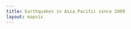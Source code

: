 ```yaml
---
title: Earthquakes in Asia Pacific since 2009
layout: mapvis
---
```


<script src="{{ site.baseurl }}/js/d3.v3.min.js"></script>


<script type="text/javascript">

var mapconf = {
    extent: [
      {lat: 0.00, lon: 110.00},
      {lat: -45.00, lon: 175.00}
    ],
    mapid: "mr-yellow.jn4j6iof"
  },
  visconf = {
    duration: 4 * 60 * 1000,
    radExp: 5,
    radExtent: [20, 300],
    durationEntent: [300, 1000],
    cirPoint: {
    radius:  4
  },
  txtPoint: {
    margin: {
      top: 80,
      left: 0
    },
    fontsize: 50
  },
  rectYear: {
    width:  280,
    height: 70,
    margin: 10
  },
  txtYear: {
    margin: {
      top: 50,
      left: 30
    },
    fontsize: 50
  },

  rectTip: {
    width:  300,
    height: 75,
    margin: {
      top: -75/2,
      left: 25
    }
  },
  txtTip: {
    margin: {
      top: 20,
      left: 10
    },
    fontsize: 20
  },

  colorExtent: [
    d3.rgb('#fce94f'),
    d3.rgb('#cc0001')
  ]
};

var month = ["Jan","Feb","Mar","Apr","May","Jun","Jul","Aug","Sept","Oct","Nov","Dec"];

// Visualization setup
var visDiv = d3.select('#d3l'),
  visSvg = visDiv.append('svg'),
  visGrp = visSvg.append('g'),
  grpYear = visSvg.append('g'),
  rectYear = grpYear.append('rect'),
  txtYear = grpYear.append('text'),
  grpPoints = visSvg.append('g'),
  grpTip = visSvg.append('g');

// D3 Visualization Layer
function D3Layer() {

  var layer = {},
    bounds,
    feature,
    collection,
    firstDraw = true,
    magExtent,
    dayExtent,
    eqRadius,
    eqDelay,
    eqDuration,
    eqColor;

  var startDay = 0;
  var lastMax = 0;

  layer.parent = visDiv.node();

  layer.project = function(coord) {
    var svgPoint = layer.map.locationPoint({ lat: coord[1], lon: coord[0] });
    return [svgPoint.x, svgPoint.y];
  };

  layer.draw = function() {

    if (firstDraw) {

      var mapDim = layer.map.dimensions,
      btnPlay = d3.select('#btnPlay')
        .attr('disabled', null)
        .on('click', layer.drawPoints);

      visSvg.attr('width',  mapDim.x)
        .attr('height', mapDim.y);
      /*
      // Bottom right
      var infoPos = {
      x: mapDim.x - visconf.rectYear.width - visconf.rectYear.margin,
      y: mapDim.y - visconf.rectYear.height - visconf.rectYear.margin
      };
      */

      // Top right
      var infoPos = {
        x: mapDim.x - visconf.rectYear.width - visconf.rectYear.margin,
        y: 0 + visconf.rectYear.margin
      };

      grpYear.attr("transform", "translate(" + infoPos.x + "," + infoPos.y + ")");

      rectYear.attr('id', 'infobox')
        .attr('x', 0)
        .attr('y', 0)
        .attr('width',  visconf.rectYear.width)
        .attr('height', visconf.rectYear.height);

      txtYear.attr('id', 'txtyear')
        .style('font-size', visconf.txtYear.fontsize+'px')
        .attr('x', visconf.txtYear.margin.left)
        .attr('y', visconf.txtYear.margin.top)
        .text('Jan/2009');

      firstDraw = false;
    }

  };

  layer.drawPoints = function() {

    btnPlay = d3.select('#btnPlay').text('Resume').attr('disabled', 'disabled');

    path = d3.geo.path()
      .projection(layer.project)
      .pointRadius(0);

    feature.attr("d", path);

    path = d3.geo.path()
      .projection(layer.project)
      .pointRadius(function(item) {
        return eqRadius(item.properties.mag);
      });

    // Very first day
    var firstDay = 0;

    // Clear points layer
    grpPoints.selectAll("*").remove();
    grpTip.selectAll("*").remove();

    // Offset for resume filter
    startDay = lastMax + 1;

    // Reset last maximum magnitude
    lastMax = 0;

    feature.filter(function(d, i) {
      if (d.properties.day < firstDay || firstDay === 0) {
        firstDay = d.properties.day;
      }
      if ((d.properties.day <= lastMax || lastMax === 0) && d.properties.day >= startDay) {
        if (d.properties.day >= startDay) {
          if (d.properties.mag >= 7) lastMax = d.properties.day;
          return i;
        }
      }
    })
    .transition()
    .delay(function(item) {
      // Reposition to begining based on day of last resume.
      if (startDay === 1) startDay = firstDay;
      return eqDelay(item.properties.day-(startDay-firstDay));
    })
    .duration(function(item) {
      return eqDuration(item.properties.mag);
    })
    .each('start', function() {
      var mag = this.__data__.properties.mag;

      d3.select(this)
        .attr('fill', function() {
          return eqColor(Math.floor(mag));
        })
        .attr('fill-opacity', 0.2);

      txtYear.text(this.__data__.properties.month+'/'+this.__data__.properties.year);
    })
    .each('end', function() {

      d3.select(this).attr("fill-opacity", 0.0);

      var mag = this.__data__.properties.mag;
      if (mag >= 7) {
    
        var code = this.__data__.properties.code;
        var datetime = new Date(this.__data__.properties.time);
        var html_item = '<li class="list-group-item earthquake_item" id="earthquake_'+code+'">' + datetime.toLocaleTimeString()+' '+datetime.toLocaleDateString() +
          '<br/>' + this.__data__.properties.place +
          '<br/>' + 'Magnitude: '+this.__data__.properties.mag;
        if (this.__data__.properties.dmin !== null) {
          html_item += '<br/>' + 'Depth: '+Math.round(this.__data__.properties.dmin,2)+'km';
        }
        html_item += '</li>';

        $('#earthquake_list').prepend(html_item);

        // Insert numbered circle
        var segments = this.pathSegList;
        var pointX = segments.getItem(0).x;
        var pointY = segments.getItem(0).y;

        // Save data on li for later mouseover.
        $('#earthquake_'+code).data('x', pointX);
        $('#earthquake_'+code).data('y', pointY);
        $('#earthquake_'+code).data('fill', document.defaultView.getComputedStyle(this, null).getPropertyValue("fill"));

        var cirPoint = grpPoints.append('circle');
        //  txtPoint = grpPoints.append('text'),

        cirPoint.attr('id', 'cirPoint_'+code)
          .style("fill", document.defaultView.getComputedStyle(this, null).getPropertyValue("fill"))
          .attr('class', 'cirPoint')
          .attr('cx', pointX)
          .attr('cy', pointY)
          .attr('r', visconf.cirPoint.radius)
          .on("mouseover", function() { 
            d3.select(this)
              .style("stroke", "#fff")
              .transition()
              .duration(1000)
              .style("stroke", "#B23600");

            // Highlight matching LI
            $('#earthquake_'+code).addClass('active');

          })
          .on("mouseout", function() { 
            d3.select(this)
              // if you remove this transition, 
              // the "mouseover" transition takes precedence 
              // and leaves the border "stuck" at red
              .transition()     
              .duration(500)
              .style("stroke", "#fff");

            // un-Highlight matching LI
            $('#earthquake_'+code).removeClass('active');

          });

        btnPlay = d3.select('#btnPlay').attr('disabled', null);
      }
    })
    .attr('d', path);
  };

  layer.data = function(x) {
    collection = x,
      bounds = d3.geo.bounds(collection),
      feature = visGrp.selectAll('path')
        .data(collection.features)
        .enter()
        .append('path');

    // Compute the data extent
    magExtent = d3.extent(collection.features, function(item) {
      return item.properties.mag;
    }),
    dayExtent = d3.extent(collection.features, function(item) {
      return item.properties.day;
    });

    // Compute the delay, color, radius and duration scales
    eqRadius = d3.scale.pow()
      .domain(magExtent)
      .rangeRound(visconf.radExtent)
      .exponent(visconf.radExp),
    eqDelay = d3.scale.linear()
      .domain(dayExtent)
      .rangeRound([10, visconf.duration]),
    eqDuration = d3.scale.linear()
      .domain(magExtent)
      .rangeRound(visconf.durationEntent),
    eqColor = d3.scale.linear()
      .domain(magExtent)
      .range(visconf.colorExtent);

    return layer;
  };

  layer.extent = function() {
    return new MM.Extent(
      new MM.Location(bounds[0][1], bounds[0][0]),
      new MM.Location(bounds[1][1], bounds[1][0]));
  };

  return layer;

};

function epochDay(datetime) {
  var MS_DAY = 24 * 60 * 60 * 1000,
  ms_epoch = Date.parse(datetime);
  return (ms_epoch - ms_epoch % MS_DAY) / MS_DAY;
};

// Load the data
d3.json('data/usgs_3plus_dsc.json', function(earthquakeData) {

  // Add additional data to the eartquake events
  var earthquakePoints = earthquakeData.features,
    firstDate = new Date(earthquakePoints[0].properties.time),
    dayOffset = Math.abs(epochDay(firstDate));

  earthquakePoints.forEach(function(item) {
    var datetime = new Date(item.properties.time);
    item.properties['day'] = epochDay(datetime) + dayOffset;
    item.properties['month'] = month[datetime.getMonth()];
    item.properties['year'] = datetime.getFullYear();
  });

  // Load and draw the map
  mapbox.load(mapconf.mapid, function(mbmap) {
    map = mapbox.map("map", mbmap.layer, null, []);
    earthquakeLayer = D3Layer().data(earthquakeData);
    map.addLayer(earthquakeLayer);

    // Configure the inital state of the map
    map.setExtent(mapconf.extent);
    //map.zoom(mapconf.zoom);
    //map.ui.zoomer.add();
    map.ui.attribution.add()
      .content('<a href="http://mapbox.com/about/maps">Mapbox</a>');
  });

  $('#earthquake_list').on('mouseover','.earthquake_item',function(e) {
    var cirPoint = grpPoints.append('circle');

    cirPoint.attr('id', 'cirPoint_'+e.currentTarget.id)
      .style("fill", $(e.currentTarget).data('fill'))
      .attr('class', 'cirPoint')
      .attr('cx', $(e.currentTarget).data('x'))
      .attr('cy', $(e.currentTarget).data('y'))
      .attr('r', visconf.cirPoint.radius);

    $(e.currentTarget).addClass('active');

  });

  $('#earthquake_list').on('mouseout','.earthquake_item',function(e) {
    d3.select('#cirPoint_'+e.currentTarget.id).remove();

    // Un-Highlight matching LI
    $(e.currentTarget).removeClass('active');
  });

});

</script>
